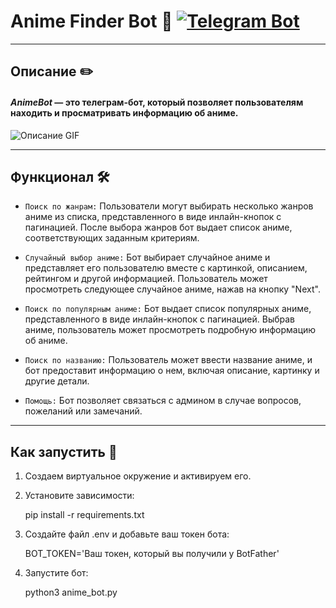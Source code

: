 # Anime Finder Bot 🌸 [![Telegram Bot](https://img.shields.io/badge/Telegram-Bot-blue.svg)](https://t.me/anime_mentor_bot)

------------------------------------------------------------------------------------------------------------------------------------------------------------------------------------------------------------------------------------------

## Описание ✏️

#### ***AnimeBot*** — это телеграм-бот, который позволяет пользователям находить и просматривать информацию об аниме.

![Описание GIF](https://media.giphy.com/media/EAXVlNtjc8F1oBCNRA/giphy.gif)


------------------------------------------------------------------------------------------------------------------------------------------------------------------------------------------------------------------------------------------

## Функционал 🛠

- `Поиск по жанрам:` Пользователи могут выбирать несколько жанров аниме из списка, представленного в виде инлайн-кнопок с пагинацией. После выбора жанров бот выдает список аниме, соответствующих заданным критериям.


- `Случайный выбор аниме:` Бот выбирает случайное аниме и представляет его пользователю вместе с картинкой, описанием, рейтингом и другой информацией. Пользователь может просмотреть следующее случайное аниме, нажав на кнопку "Next".


- `Поиск по популярным аниме:` Бот выдает список популярных аниме, представленного в виде инлайн-кнопок с пагинацией. Выбрав аниме, пользователь может просмотреть подробную информацию об аниме.


- `Поиск по названию:` Пользователь может ввести название аниме, и бот предоставит информацию о нем, включая описание, картинку и другие детали.


- `Помощь:` Бот позволяет связаться с админом в случае вопросов, пожеланий или замечаний.



------------------------------------------------------------------------------------------------------------------------------------------------------------------------------------------------------------------------------------------

## Как запустить 🚀 

1. Создаем виртуальное окружение и активируем его.


2. Установите зависимости:


    pip install -r requirements.txt


3. Создайте файл .env и добавьте ваш  токен  бота:
   

    BOT_TOKEN='Ваш токен, который вы получили у BotFather'


4. Запустите  бот:
   

    python3 anime_bot.py 



   
